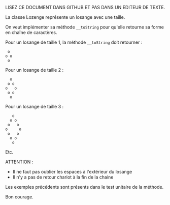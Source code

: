 LISEZ CE DOCUMENT DANS GITHUB ET PAS DANS UN EDITEUR DE TEXTE.

La classe Lozenge représente un losange avec une taille.

On veut implémenter sa méthode `__toString` pour qu'elle retourne sa forme en chaîne de caractères.

Pour un losange de taille 1, la méthode `__toString` doit retourner  :

```
 o 
o o
 o 
```

Pour un losange de taille 2  :

```
  o  
 o o 
o   o
 o o 
  o  
```

Pour un losange de taille 3 :

```
   o   
  o o  
 o   o 
o     o
 o   o 
  o o  
   o   
```

Etc.

ATTENTION :

* Il ne faut pas oublier les espaces à l'extérieur du losange
* Il n'y a pas de retour chariot à la fin de la chaine

Les exemples précédents sont présents dans le test unitaire de la méthode.

Bon courage.
